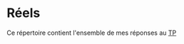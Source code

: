 # Réels

Ce répertoire contient l'ensemble de mes réponses au [TP](http://www.iut-fbleau.fr/sitebp/apl11/reels/)

